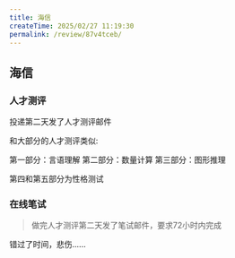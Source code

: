 ```yaml
---
title: 海信
createTime: 2025/02/27 11:19:30
permalink: /review/87v4tceb/
---
```

## 海信

### 人才测评

投递第二天发了人才测评邮件

和大部分的人才测评类似:

第一部分：言语理解
第二部分：数量计算
第三部分：图形推理

第四和第五部分为性格测试

### 在线笔试
>做完人才测评第二天发了笔试邮件，要求72小时内完成

错过了时间，悲伤......